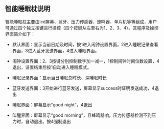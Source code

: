 ## 智能睡眠枕说明

智能睡眠枕主要由lcd屏幕、蓝牙、压力传感器、蜂鸣器、单片机等等组成，用户可通过四个独立按键进行操控（四个按键从左至右为1、2、3、4）。其程序及操控界面简介如下：

+ 默认界面：显示当前日期及时间，按1进入闹钟设置界面，2进入睡眠记录查看界面，3进入蓝牙发送界面，4进入睡眠界面。

+ 闹钟设置界面：2、3按键分别控制数字加一减一，1控制闹钟时间位数设置，4退出，设置结束后按1自动进入睡眠模式。

+ 睡眠记录界面：显示当日睡眠总时长、深睡眠时长

+ 蓝牙发送界面：3开始进行蓝牙发送，屏幕显示success时证明发送成功，4退出

+ 睡眠界面：屏幕显示“good night”，4退出

+ 叫醒界面：屏幕显示“good morning”，且蜂鸣器响。压力传感器检测不到压力时，自动退出。按4强制退出
